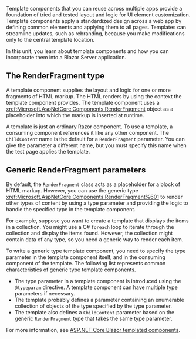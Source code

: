 Template components that you can reuse across multiple apps provide a foundation of tried and tested layout and logic for UI element customization. Template components apply a standardized design across a web app by defining common elements and applying them to all pages. Templates can streamline updates, such as rebranding, because you make modifications only to the central template location.

In this unit, you learn about template components and how you can incorporate them into a Blazor Server application.

## The RenderFragment type

A template component supplies the layout and logic for one or more fragments of HTML markup. The HTML renders by using the context the template component provides. The template component uses a <xref:Microsoft.AspNetCore.Components.RenderFragment> object as a placeholder into which the markup is inserted at runtime.

A template is just an ordinary Razor component. To use a template, a consuming component references it like any other component. The `ChildContent` name is the default for a `RenderFragment` parameter. You can give the parameter a different name, but you must specify this name when the test page applies the template.

## Generic RenderFragment<T> parameters

By default, the `RenderFragment` class acts as a placeholder for a block of HTML markup. However, you can use the generic type <xref:Microsoft.AspNetCore.Components.RenderFragment%601> to render other types of content by using a type parameter and providing the logic to handle the specified type in the template component.

For example, suppose you want to create a template that displays the items in a collection. You might use a C# `foreach` loop to iterate through the collection and display the items found. However, the collection might contain data of any type, so you need a generic way to render each item.

To write a generic type template component, you need to specify the type parameter in the template component itself, and in the consuming component of the template. The following list represents common characteristics of generic type template components.

- The type parameter in a template component is introduced using the `@typeparam` directive. A template component can have multiple type parameters if necessary.
- The template probably defines a parameter containing an enumerable collection of objects of the type specified by the type parameter.
- The template also defines a `ChildContent` parameter based on the generic `RenderFragment` type that takes the same type parameter.

For more information, see [ASP.NET Core Blazor templated components](/aspnet/core/blazor/components/templated-components).
